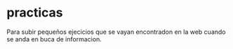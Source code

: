 # practicas

Para subir pequeños ejecicios que se vayan encontradon en la web cuando se anda en buca de informacion.
